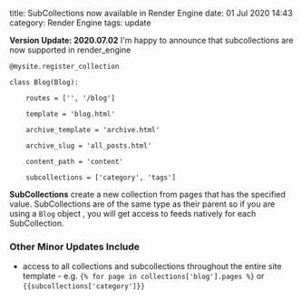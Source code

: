 title: SubCollections now available in Render Engine
date: 01 Jul 2020 14:43
category: Render Engine
tags: update

**Version Update: 2020.07.02**
I'm happy to announce that subcollections are now supported in render_engine

```
@mysite.register_collection

class Blog(Blog):

    routes = ['', '/blog']

    template = 'blog.html'

    archive_template = 'archive.html'

    archive_slug = 'all_posts.html'

    content_path = 'content'

    subcollections = ['category', 'tags']
```

**SubCollections** create a new collection from pages that has the specified value. SubCollections are of the same type as their parent so if you are using a `Blog` object , you will get access to feeds natively for each SubCollection.

### Other Minor Updates Include

- access to all collections and subcollections throughout the entire site template - e.g. `{% for page in collections['blog'].pages %}` or `{{subcollections['category']}}`
